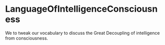 # LanguageOfIntelligenceConsciousness
We to tweak our vocabulary to discuss the Great Decoupling of intelligence from consciousness.
